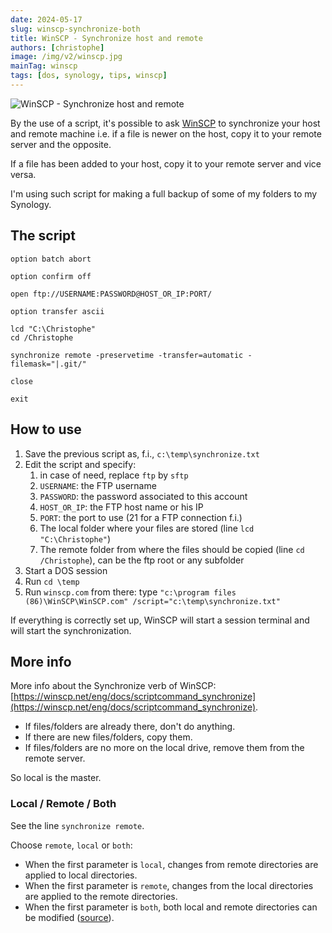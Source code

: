 ```yaml
---
date: 2024-05-17
slug: winscp-synchronize-both
title: WinSCP - Synchronize host and remote
authors: [christophe]
image: /img/v2/winscp.jpg
mainTag: winscp
tags: [dos, synology, tips, winscp]
---
```

![WinSCP - Synchronize host and remote](/img/v2/winscp.jpg)

By the use of a script, it's possible to ask [WinSCP](https://winscp.net/) to synchronize your host and remote machine i.e. if a file is newer on the host, copy it to your remote server and the opposite.

If a file has been added to your host, copy it to your remote server and vice versa.

I'm using such script for making a full backup of some of my folders to my Synology.

<!-- truncate -->

## The script

<Snippet filename="c:\temp\synchronize.txt">

```batch
option batch abort

option confirm off

open ftp://USERNAME:PASSWORD@HOST_OR_IP:PORT/

option transfer ascii

lcd "C:\Christophe"
cd /Christophe

synchronize remote -preservetime -transfer=automatic -filemask="|.git/"

close

exit
```

</Snippet>

## How to use

1. Save the previous script as, f.i., `c:\temp\synchronize.txt`
2. Edit the script and specify:
   1. in case of need, replace `ftp` by `sftp`
   2. `USERNAME`: the FTP username
   3. `PASSWORD`: the password associated to this account
   4. `HOST_OR_IP`: the FTP host name or his IP
   5. `PORT`: the port to use (21 for a FTP connection f.i.)
   6. The local folder where your files are stored (line `lcd "C:\Christophe"`)
   7. The remote folder from where the files should be copied (line `cd /Christophe`), can be the ftp root or any subfolder
3. Start a DOS session
4. Run `cd \temp`
5. Run `winscp.com` from there: type `"c:\program files (86)\WinSCP\WinSCP.com" /script="c:\temp\synchronize.txt"`

If everything is correctly set up, WinSCP will start a session terminal and will start the synchronization.

## More info

More info about the Synchronize verb of WinSCP: [https://winscp.net/eng/docs/scriptcommand_synchronize](https://winscp.net/eng/docs/scriptcommand_synchronize).

* If files/folders are already there, don't do anything.
* If there are new files/folders, copy them.
* If files/folders are no more on the local drive, remove them from the remote server.

So local is the master.

### Local / Remote / Both

See the line `synchronize remote`.

Choose `remote`, `local` or `both`:

* When the first parameter is `local`, changes from remote directories are applied to local directories.
* When the first parameter is `remote`, changes from the local directories are applied to the remote directories.
* When the first parameter is `both`, both local and remote directories can be modified ([source](https://winscp.net/eng/docs/scriptcommand_synchronize#remarks)).
